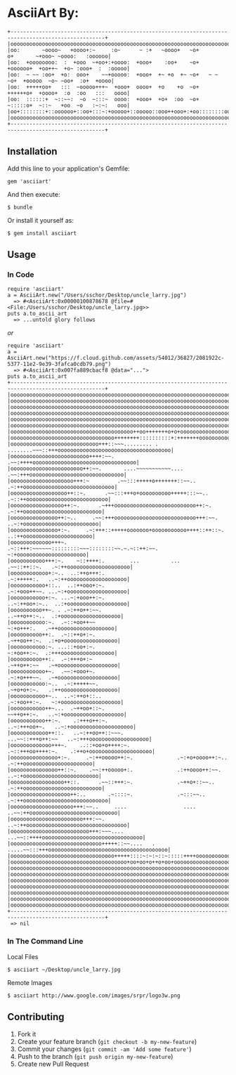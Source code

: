# AsciiArt By:

    +----------------------------------------------------------------------------------------------------+
    |oooooooooooooooooooooooooooooooooooooooooooooooooooooooooooooooooooooooooooooooooooooooooooooooooooo|
    |oo:       ~oooo~   +oooo+:~     :o~      ~ :+   ~oooo+   ~o+        o+       ~+ooo~ ~oooo:   :oooooo|
    |oo:  +oooooooo:  :  +ooo  ~+oo+:+oooo:  +ooo+    :oo+    ~o+  +oooooo+  +oo++~  +o~ :ooo+  :  :ooooo|
    |oo:  ~ ~~ :oo+  +o:  ooo+    ~~+ooooo:  +ooo+  +~ +o  +~ ~o+   ~ ~ ~o+  +ooooo  ~o~ ~oo+  :o+  +oooo|
    |oo:  +++++oo+   :::  ~ooooo+++~  +ooo+  oooo+  +o    +o  ~o+  ++++++o+  +oooo+  :o  :oo   :::   oooo|
    |oo:  ::::::+  ~::~~:  ~o  ~:::~  oooo:  +ooo+  +o+  :oo  ~o+  ~:::::o+  ~::~   +oo  ~o   :~:~:   ooo|
    |oo+::::::::+::oooooo+::oo+:::~:+ooooo+::ooooo::ooo++ooo+:+oo::::::::oo::::::++oooo+:+o::+oooooo::+oo|
    |oooooooooooooooooooooooooooooooooooooooooooooooooooooooooooooooooooooooooooooooooooooooooooooooooooo|
    +----------------------------------------------------------------------------------------------------+

## Installation

Add this line to your application's Gemfile:

    gem 'asciiart'

And then execute:

    $ bundle

Or install it yourself as:

    $ gem install asciiart

## Usage

### In Code

    require 'asciiart'
    a = AsciiArt.new("/Users/sschor/Desktop/uncle_larry.jpg")
      => #<AsciiArt:0x00000100878678 @file=#<File:/Users/sschor/Desktop/uncle_larry.jpg>>
    puts a.to_ascii_art
      => ...untold glory follows

_or_

    require 'asciiart'
    a = AsciiArt.new("https://f.cloud.github.com/assets/54012/36827/2081922c-5377-11e2-9e39-3fafca0cdb79.png")
      => #<AsciiArt:0x007fa889cbacf8 @data="...">
    puts a.to_ascii_art
    +----------------------------------------------------------------------------------------------------+
    |oooooooooooooooooooooooooooooooooooooooooooooooooooooooooooooooooooooooooooooooooooooooooooooooooooo|
    |oooooooooooooooooooooooooooooooooooooooooooooooooooooooooooooooooooooooooooooooooooooooooooooooooooo|
    |oooooooooooooooooooooooooooooooooooooooooooooooooooooooooooooooooooooooooooooooooooooooooooooooooooo|
    |oooooooooooooooooooooooooooooooooooooooooooooooooooooooooooooooooooooooooooooooooooooooooooooooooooo|
    |oooooooooooooooooooooooooooooooooooooooooooooooooooooooooooooooooooooooooooooooooooooooooooooooooooo|
    |oooooooooooooooooooooooooooooooooooooooooooooooooooooooooooooooooooooooooooooooooooooooooooooooooooo|
    |ooooooooooooooooooooooooooooooooooooooo++oo+++++++o+o+oooooooooooooooooooooooooooooooooooooooooooooo|
    |ooooooooooooooooooooooooooooooooo++++++++::::::::::+:+++++++oooooooooooooooooooooooooooooooooooooooo|
    |oooooooooooooooooooooooooooo+++::~~~......... . ........~~~::+++oooooooooooooooooooooooooooooooooooo|
    |ooooooooooooooooooooooooo++++:~~.                          .~~:++++ooooooooooooooooooooooooooooooooo|
    |ooooooooooooooooooooooo++:~~.       ....~~~~~~~~~~~....        .~~:+++oooooooooooooooooooooooooooooo|
    |oooooooooooooooooooo+++:~         .~~:::+++++o+++++++::~~..       .~:++ooooooooooooooooooooooooooooo|
    |oooooooooooooooooo++::~.      .~~:::+++o+oooooooooo+++++:::~~..     .~::++oooooooooooooooooooooooooo|
    |ooooooooooooooooo++:~.      .~+++oooooooooooooooooooooooooo++:~.      .~:++ooooooooooooooooooooooooo|
    |ooooooooooooooo++:~..     .~~:+++oooooooooooooooooooooooooo+++:~~.     ..~:+oooooooooooooooooooooooo|
    |ooooooooooooooo+:~.     .~:+++::+++++ooooooo+ooooooooooo++++::++::~.     ..:++oooooooooooooooooooooo|
    |ooooooooooooo+++~.    .~::+++:~~~~~~:::::::::~~~::::::::~~.~.~::++:~~.     ~:+oooooooooooooooooooooo|
    |ooooooooooo+++:~.    ~::++++:.        ...          ...       .~~::++::~.   .~:++oooooooooooooooooooo|
    |oooooooooooo+:~..  ..:++o+++:.                                .~:+++++:.   ..~:++ooooooooooooooooooo|
    |ooooooooooo+::..  ..:++ooo+:~.                                .~:+ooo++~~. ...~:+ooooooooooooooooooo|
    |ooooooooooo+:~. ...~:+ooo++:~.                                ..~:++oo+:~..  ..:+ooooooooooooooooooo|
    |oooooooooo++~. . .~:++o++:~~.                                   ..~++o++:~..  .:+ooooooooooooooooooo|
    |ooooooooooo:~.  .~::+oo++~~                                       ~:+o+++:.   .~++oooooooooooooooooo|
    |oooooooooo++:.  .~::++o+:~.                                      .~++oo++:~.  .:+o+ooooooooooooooooo|
    |ooooooooooo:~. ...::+oo+:~.                                       ~:+oo++:~.  .:+++ooooooooooooooooo|
    |oooooooooo++:.  .~:+++o+:~                                       .~++o++:~~   .~+ooooooooooooooooooo|
    |ooooooooooo+~.  .~~:+ooo+~.                                      .~:+o+++~~.  .~+ooooooooooooooooooo|
    |ooooooooooo:~..  .~:+++++~~.                                     .~+o+o+:~.   .:++oooooooooooooooooo|
    |ooooooooooo+~..  ..~:++o+::..                                   .~:+oo++:~.   ~:+ooooooooooooooooooo|
    |ooooooooooo++~...  .~++oo+::~.                                 ~~++o++:~.   ..~:+ooooooooooooooooooo|
    |ooooooooooo++:~.    .:+++o++:~.                             ..~:+++oo+~.   ..~:+oooooooooooooooooooo|
    |oooooooooooo++::.   ..~:++oo++::~~~.                   ...~~::+++o++:~~   ..~:+++ooooooooooooooooooo|
    |ooooooooooooo+++~.    ..::+oo+o++++:~.                .~::+++oo++++:~.    .:++o+oooooooooooooooooooo|
    |ooooooooooooooo+:~.     .~:++ooooo++:~.              .~:+o+oooo++:~..    .~:++oooooooooooooooooooooo|
    |ooooooooooooooo++::~.    .~~:++ooooo+:.              .:++oooo++:~~.    ..~:+oooooooooooooooooooooooo|
    |ooooooooooooooooo++::.      .~~::+++:~.              .~++o+::~~..     .~:++ooooooooooooooooooooooooo|
    |ooooooooooooooooooo++:..       .~::::~.              .~:::~~..      .~:++ooooooooooooooooooooooooooo|
    |oooooooooooooooooooo+++:~~..     ....                  ....      ..~~:++oooooooooooooooooooooooooooo|
    |ooooooooooooooooooooooo+++:~~.                                ..~:++oooooooooooooooooooooooooooooooo|
    |ooooooooooooooooooooooooo+++:~~~....                     ...~~::++++oooooooooooooooooooooooooooooooo|
    |ooooooooooooooooooooooooooooo+++++::~~....   .   .....~~:::+++oooooooooooooooooooooooooooooooooooooo|
    |ooooooooooooooooooooooooooooooooo+++++::::~:~:~::~:::::++++ooooooooooooooooooooooooooooooooooooooooo|
    |ooooooooooooooooooooooooooooooooooooo+oo+oo+o++o+oo+oooooooooooooooooooooooooooooooooooooooooooooooo|
    |oooooooooooooooooooooooooooooooooooooooooooooooooooooooooooooooooooooooooooooooooooooooooooooooooooo|
    |oooooooooooooooooooooooooooooooooooooooooooooooooooooooooooooooooooooooooooooooooooooooooooooooooooo|
    |oooooooooooooooooooooooooooooooooooooooooooooooooooooooooooooooooooooooooooooooooooooooooooooooooooo|
    |oooooooooooooooooooooooooooooooooooooooooooooooooooooooooooooooooooooooooooooooooooooooooooooooooooo|
    |oooooooooooooooooooooooooooooooooooooooooooooooooooooooooooooooooooooooooooooooooooooooooooooooooooo|
    |oooooooooooooooooooooooooooooooooooooooooooooooooooooooooooooooooooooooooooooooooooooooooooooooooooo|
    |oooooooooooooooooooooooooooooooooooooooooooooooooooooooooooooooooooooooooooooooooooooooooooooooooooo|
    +----------------------------------------------------------------------------------------------------+
     => nil

### In The Command Line

Local Files

    $ asciiart ~/Desktop/uncle_larry.jpg

Remote Images

    $ asciiart http://www.google.com/images/srpr/logo3w.png

## Contributing

1. Fork it
2. Create your feature branch (`git checkout -b my-new-feature`)
3. Commit your changes (`git commit -am 'Add some feature'`)
4. Push to the branch (`git push origin my-new-feature`)
5. Create new Pull Request
